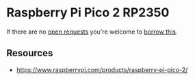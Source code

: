 # Raspberry Pi Pico 2 RP2350
If there are no [open requests](../../../../issues?q=is%3Aissue+is%3Aopen+%22Raspberry+Pi+Pico2+RP2350%22) you're welcome to [borrow this](../../../../issues/new?title=Borrow%20request%20for%20Raspberry+Pi+Pico2+RP2350&body=1%20piece%20of%20[this](../blob/main/Hardware/Microcontrollers/Raspberry_Pi_Pico2_RP2350.md)%20for%20~2%20weeks.).

## Resources
- https://www.raspberrypi.com/products/raspberry-pi-pico-2/

